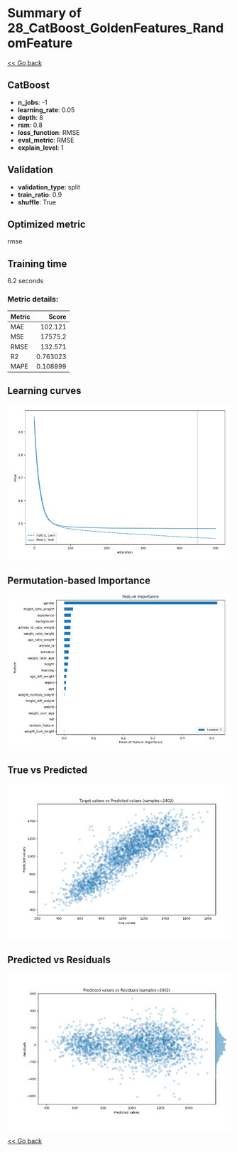 # Summary of 28_CatBoost_GoldenFeatures_RandomFeature

[<< Go back](../README.md)


## CatBoost
- **n_jobs**: -1
- **learning_rate**: 0.05
- **depth**: 8
- **rsm**: 0.8
- **loss_function**: RMSE
- **eval_metric**: RMSE
- **explain_level**: 1

## Validation
 - **validation_type**: split
 - **train_ratio**: 0.9
 - **shuffle**: True

## Optimized metric
rmse

## Training time

6.2 seconds

### Metric details:
| Metric   |        Score |
|:---------|-------------:|
| MAE      |   102.121    |
| MSE      | 17575.2      |
| RMSE     |   132.571    |
| R2       |     0.763023 |
| MAPE     |     0.108899 |



## Learning curves
![Learning curves](learning_curves.png)

## Permutation-based Importance
![Permutation-based Importance](permutation_importance.png)
## True vs Predicted

![True vs Predicted](true_vs_predicted.png)


## Predicted vs Residuals

![Predicted vs Residuals](predicted_vs_residuals.png)



[<< Go back](../README.md)
